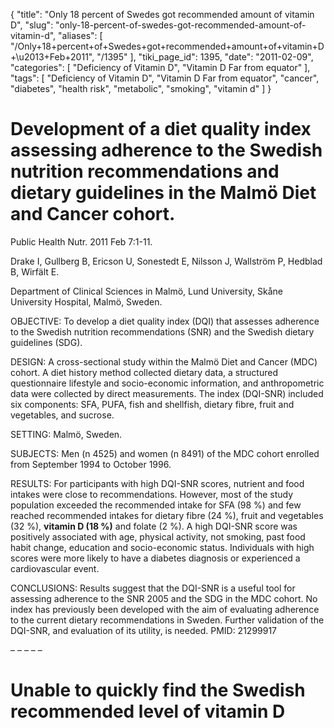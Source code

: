 {
    "title": "Only 18 percent of Swedes got recommended amount of vitamin D",
    "slug": "only-18-percent-of-swedes-got-recommended-amount-of-vitamin-d",
    "aliases": [
        "/Only+18+percent+of+Swedes+got+recommended+amount+of+vitamin+D+\u2013+Feb+2011",
        "/1395"
    ],
    "tiki_page_id": 1395,
    "date": "2011-02-09",
    "categories": [
        "Deficiency of Vitamin D",
        "Vitamin D Far from equator"
    ],
    "tags": [
        "Deficiency of Vitamin D",
        "Vitamin D Far from equator",
        "cancer",
        "diabetes",
        "health risk",
        "metabolic",
        "smoking",
        "vitamin d"
    ]
}


# Development of a diet quality index assessing adherence to the Swedish nutrition recommendations and dietary guidelines in the Malmö Diet and Cancer cohort.

Public Health Nutr. 2011 Feb 7:1-11.

Drake I, Gullberg B, Ericson U, Sonestedt E, Nilsson J, Wallström P, Hedblad B, Wirfält E.

Department of Clinical Sciences in Malmö, Lund University, Skåne University Hospital, Malmö, Sweden.

OBJECTIVE: To develop a diet quality index (DQI) that assesses adherence to the Swedish nutrition recommendations (SNR) and the Swedish dietary guidelines (SDG).

DESIGN: A cross-sectional study within the Malmö Diet and Cancer (MDC) cohort. A diet history method collected dietary data, a structured questionnaire lifestyle and socio-economic information, and anthropometric data were collected by direct measurements. The index (DQI-SNR) included six components: SFA, PUFA, fish and shellfish, dietary fibre, fruit and vegetables, and sucrose.

SETTING: Malmö, Sweden.

SUBJECTS: Men (n 4525) and women (n 8491) of the MDC cohort enrolled from September 1994 to October 1996.

RESULTS: For participants with high DQI-SNR scores, nutrient and food intakes were close to recommendations. However, most of the study population exceeded the recommended intake for SFA (98 %) and few reached recommended intakes for dietary fibre (24 %), fruit and vegetables (32 %),  **vitamin D (18 %)**  and folate (2 %). A high DQI-SNR score was positively associated with age, physical activity, not smoking, past food habit change, education and socio-economic status. Individuals with high scores were more likely to have a diabetes diagnosis or experienced a cardiovascular event.

CONCLUSIONS: Results suggest that the DQI-SNR is a useful tool for assessing adherence to the SNR 2005 and the SDG in the MDC cohort. No index has previously been developed with the aim of evaluating adherence to the current dietary recommendations in Sweden. Further validation of the DQI-SNR, and evaluation of its utility, is needed. PMID: 21299917 

– – – – – 

# Unable to quickly find the Swedish recommended level of vitamin D